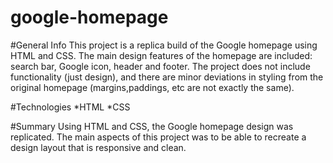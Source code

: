 # google-homepage

#General Info 
This project is a replica build of the Google homepage using HTML and CSS. The main design features of the homepage are included: search bar, Google icon, header and footer. The project does not include functionality (just design), and there are minor deviations in styling from the original homepage (margins,paddings, etc are not exactly the same).

#Technologies 
*HTML
*CSS 

#Summary 
Using HTML and CSS, the Google homepage design was replicated. The main aspects of this project was to be able to recreate a design layout that is responsive and clean. 